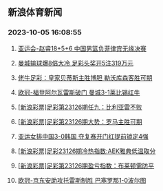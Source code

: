 ## 新浪体育新闻 
### 2023-10-05 16:08:55

1. [亚运会-赵睿18+5+6 中国男篮负菲律宾无缘决赛](https://sports.sina.com.cn/basketball/cba/2023-10-04/doc-imzpyezy7793064.shtml)

2. [曼城输球爆8倍大冷 足彩头奖开5注319万元](https://sports.sina.com.cn/l/2023-10-05/doc-imzpzaft2599279.shtml)

3. [佬牛足彩：皇家贝蒂斯主胜博胆 勒沃库森客胜可期](https://sports.sina.com.cn/l/2023-10-05/doc-imzpzhpr2496401.shtml)

4. [欧冠-福登阿尔瓦雷斯破门 曼城3-1莱比锡红牛](https://sports.sina.com.cn/g/pl/2023-10-05/doc-imzpzafr5817899.shtml)

5. [[新浪彩票]足彩第23126期任九：比利亚雷不败](https://sports.sina.com.cn/l/2023-10-05/doc-imzpzaft2599726.shtml)

6. [[新浪彩票]足彩第23126期大势：罗马主胜可期](https://sports.sina.com.cn/l/2023-10-05/doc-imzpzafr5822439.shtml)

7. [亚运女排中国3-0韩国 夺复赛开门红提前锁定4强](https://sports.sina.com.cn/others/volleyball/2023-10-04/doc-imzpxyua7911781.shtml)

8. [[新浪彩票]足彩23126期冷热指数:AEK雅典低温取分](https://sports.sina.com.cn/l/2023-10-05/doc-imzpzafr5823552.shtml)

9. [[新浪彩票]足彩第23126期盈亏指数：布莱顿需防平](https://sports.sina.com.cn/l/2023-10-05/doc-imzpzaft2599881.shtml)

10. [欧冠-京东安助攻托雷斯制胜 巴塞罗那1-0波尔图](https://sports.sina.com.cn/g/laliga/2023-10-05/doc-imzpzaft2597481.shtml)


